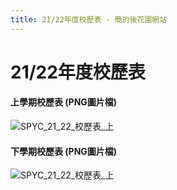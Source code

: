 ```yaml
---
title: 21/22年度校歷表 - 簡的後花園網站
---
```


# 21/22年度校歷表

#### 上學期校歷表 (PNG圖片檔)
![SPYC_21_22_校歷表_上][cal1]
#### 下學期校歷表 (PNG圖片檔)
![SPYC_21_22_校歷表_上][cal2]

[cal1]: https://jane.ml/files/cal_1.png "SPYC 21-22 校歷表 (上)"
[cal2]: https://jane.ml/files/cal_2.png "SPYC 21-22 校歷表 (下)"